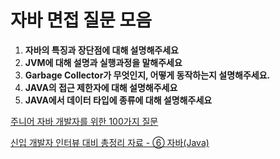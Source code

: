 # 자바 면접 질문 모음

1. **자바의 특징과 장단점에 대해 설명해주세요**
2. **JVM에 대해 설명과 실행과정을 말해주세요**
3. **Garbage Collector가 무엇인지, 어떻게 동작하는지 설명해주세요.**
4. **JAVA의 접근 제한자에 대해 설명해주세요**
5. **JAVA에서 데이터 타입에 종류에 대해 설명해주세요**





[주니어 자바 개발자를 위한 100가지 질문](https://careerly.co.kr/comments/83898)

[신입 개발자 인터뷰 대비 총정리 자료 - ⑥ 자바(Java)](https://hoons-dev.tistory.com/96?category=1091955)
